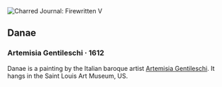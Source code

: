 <div class="artwork-of-the-day">
  <div class="container">
    <div class="img-wrapper">
      <img
        src="https://uploads2.wikiart.org/images/artemisia-gentileschi/danae-1612.jpg"
        alt="Charred Journal: Firewritten V" />
    </div>
    <div class="artwork-detail">
      <div class="artwork-origin"> 
        <h2 class="artwork-name">Danae</h2>
        <h3 class="artist">
          Artemisia Gentileschi
                    ·  1612
        </h3>
      </div>
      <p class="description">
        <span class="artwork-description-text ng-binding" ng-bind-html="viewModel.ArtworkOfTheDay.Description | unsafe">Danae is a painting by the Italian baroque artist <a target="_blank" href="/en/artemisia-gentileschi">Artemisia Gentileschi</a>. It hangs in the Saint Louis Art Museum, US.</span>
                        <div class="text-shadow-container ng-hide" ng-show="showShadow"></div>
      </p>
    </div>
  </div>

</div>
